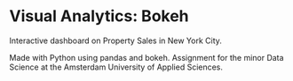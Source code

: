 # Visual Analytics: Bokeh
Interactive dashboard on Property Sales in New York City.

Made with Python using pandas and bokeh. Assignment for the minor Data Science at the Amsterdam University of Applied Sciences.
